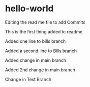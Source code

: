 # hello-world

Editing the read me file to add Commits

This is the first thing added to readme

Added one line to bills branch

Added a second line to Bills branch

Added change in main branch

Added 2nd change in main branch

Change in Test Branch

